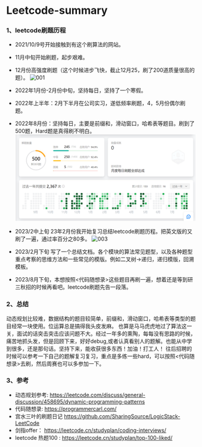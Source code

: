 # Leetcode-summary
### 1、leetcode刷题历程
  - 2021/10/9号开始接触到有这个刷算法的网站。
  - 11月中旬开始刷题，起步艰难。
  - 12月份高强度刷题（这个时候进步飞快，截止12月25，刷了200道质量很高的题）。
![001](https://github.com/Frankie32244/Leetcode_summary/raw/main/Pics/001.PNG)


  - 2022年1月份-2月份中旬，坚持每日，坚持了一个寒假。
  - 2022年上半年：2月下半月在公司实习，遂低频率刷题，4，5月份偶尔刷题。
  - 2022年8月份：坚持每日，主要是前缀和，滑动窗口，哈希表等题目。刷到了500题，Hard题是真得刷不明白。
![002](./Pics/002.png)


  - 2023/2中上旬 23年2月份我开始复习总结leetcode刷题历程。把英文版的又刷了一遍，通过率百分之80多。
![003](https://github.com/Frankie32244/Leetcode_summary/raw/main/Pics/003.PNG)
  - 2023/2月下旬 写了一个总结文档。各个模块的算法常见题型，以及各种题型重点考察的思维方法和一些常见的模版。例如二叉树->递归，递归模版，回溯模板。
  - 2023/8月下旬，本想按照<代码随想录>这些题目再刷一遍，想着还是等到研三秋招的时候再看吧。leetcode刷题先告一段落。


### 2、总结
  动态规划比较难，数据结构的题目较简单，前缀和，滑动窗口，哈希表等类型的题目经常一块使用。位运算总是搞得我头皮发麻。
  也算是马马虎虎地过了算法这一关，面试的话突击突击应该问题不大。经过一年多的熏陶，每每没有思路的时候，痛苦地抓头发，但是回顾下来，好好debug,或者认真看别人的题解。也能从中学到很多，还是那句话。坚持下来，能收获很多东西！加油！打工人！
  往后招聘的时候可以参考一下自己的题解复习复习，重点是多练一些hard，可以按照<代码随想录>去刷，然后周赛也可以多参加一下。

### 3、参考
- 动态规划参考: https://leetcode.com/discuss/general-discussion/458695/dynamic-programming-patterns
- 代码随想录: https://programmercarl.com/
- 宫水三叶的刷题日记 https://github.com/SharingSource/LogicStack-LeetCode
- 剑指offer： https://leetcode.cn/studyplan/coding-interviews/
- leetcode 热题100 : https://leetcode.cn/studyplan/top-100-liked/
